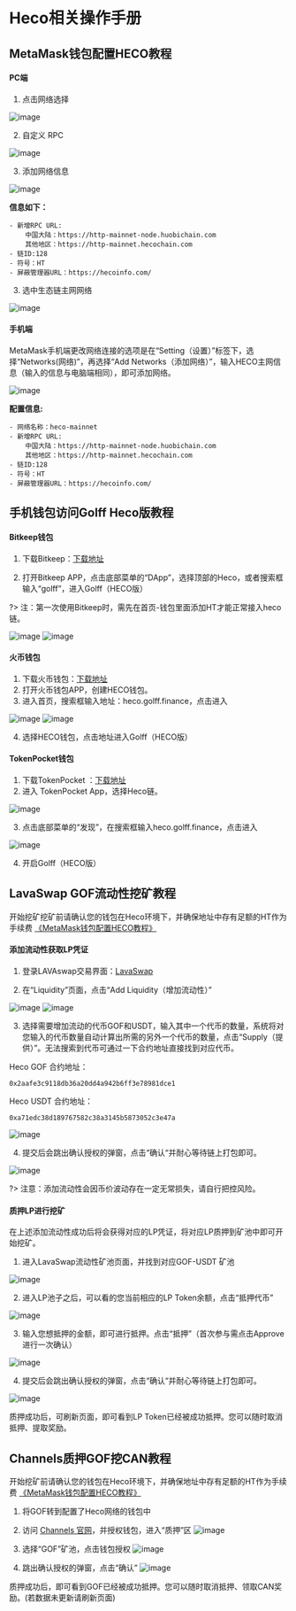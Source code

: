 # Heco相关操作手册

## MetaMask钱包配置HECO教程

#### PC端

1. 点击⽹络选择

![image](images/Heco/1.png)

2. ⾃定义 RPC

![image](images/Heco/2.png)

3. 添加⽹络信息

![image](images/Heco/3.png)
 
**信息如下：**
```
- 新增RPC URL:
	中国大陆：https://http-mainnet-node.huobichain.com
	其他地区：https://http-mainnet.hecochain.com
- 链ID:128
- 符号：HT
- 屏蔽管理器URL：https://hecoinfo.com/
```
 
3. 选中⽣态链主⽹⽹络 

![image](images/Heco/4.png)

#### 手机端

MetaMask手机端更改网络连接的选项是在“Setting（设置）”标签下，选择“Networks(网络)”，再选择“Add Networks（添加网络）”，输入HECO主网信息（输入的信息与电脑端相同），即可添加网络。

![image](images/Heco/5.png)

**配置信息:**
```
- 网络名称：heco-mainnet
- 新增RPC URL:
	中国大陆：https://http-mainnet-node.huobichain.com
	其他地区：https://http-mainnet.hecochain.com
- 链ID:128
- 符号：HT
- 屏蔽管理器URL：https://hecoinfo.com/
```

## 手机钱包访问Golff Heco版教程

#### Bitkeep钱包
1. 下载Bitkeep：[下载地址](https://bitkeep.org/)

2. 打开Bitkeep APP，点击底部菜单的“DApp”，选择顶部的Heco，或者搜索框输入“golff”，进入Golff（HECO版）

?> 注：第一次使用Bitkeep时，需先在首页-钱包里面添加HT才能正常接入heco链。

![image](images/Heco/6.png) ![image](images/Heco/7.png)

#### 火币钱包
1. 下载火币钱包：[下载地址](https://www.huobiwallet.com/)
2. 打开火币钱包APP，创建HECO钱包。
3. 进入首页，搜索框输入地址：heco.golff.finance，点击进入

![image](images/Heco/8.png) ![image](images/Heco/9.png)

4. 选择HECO钱包，点击地址进入Golff（HECO版）


#### TokenPocket钱包
1. 下载TokenPocket ：[下载地址](https://www.tokenpocket.pro/)
2. 进入 TokenPocket App，选择Heco链。

![image](images/Heco/10.png)

3. 点击底部菜单的“发现”，在搜索框输入heco.golff.finance，点击进入

![image](images/Heco/11.png)

4. 开启Golff（HECO版）

## LavaSwap GOF流动性挖矿教程

开始挖矿挖矿前请确认您的钱包在Heco环境下，并确保地址中存有足额的HT作为手续费
[《MetaMask钱包配置HECO教程》](Heco)

#### 添加流动性获取LP凭证
1. 登录LAVAswap交易界面：[LavaSwap](https://exchange.lavaswap.com)

2. 在“Liquidity”页面，点击“Add Liquidity（增加流动性）”

![image](images/Heco/12.png) ![image](images/Heco/13.png)

3. 选择需要增加流动的代币GOF和USDT，输入其中一个代币的数量，系统将对您输入的代币数量自动计算出所需的另外一个代币的数量，点击“Supply（提供）”。无法搜索到代币可通过一下合约地址直接找到对应代币。

Heco GOF 合约地址：
```
0x2aafe3c9118db36a20dd4a942b6ff3e78981dce1
```

Heco USDT 合约地址：
```
0xa71edc38d189767582c38a3145b5873052c3e47a
```

![image](images/Heco/14.png)

4. 提交后会跳出确认授权的弹窗，点击“确认“并耐心等待链上打包即可。

![image](images/Heco/15.png)

?> 注意：添加流动性会因币价波动存在一定无常损失，请自行把控风险。

#### 质押LP进行挖矿

在上述添加流动性成功后将会获得对应的LP凭证，将对应LP质押到矿池中即可开始挖矿。

1. 进入LavaSwap流动性矿池页面，并找到对应GOF-USDT 矿池

![image](images/Heco/16.png)

2. 进入LP池子之后，可以看的您当前相应的LP Token余额，点击“抵押代币”

![image](images/Heco/17.png)

3. 输入您想抵押的金额，即可进行抵押。点击“抵押”（首次参与需点击Approve进行一次确认）

![image](images/Heco/18.png)

4. 提交后会跳出确认授权的弹窗，点击“确认“并耐心等待链上打包即可。

![image](images/Heco/19.png)

质押成功后，可刷新页面，即可看到LP Token已经被成功抵押。您可以随时取消抵押、提取奖励。

## Channels质押GOF挖CAN教程

开始挖矿前请确认您的钱包在Heco环境下，并确保地址中存有足额的HT作为手续费
[《MetaMask钱包配置HECO教程》](/zh-cn/heco?id=metamask钱包配置heco教程)

1. 将GOF转到配置了Heco网络的钱包中

2. 访问 [Channels 官网](https://channels.finance/)，并授权钱包，进入“质押”区
![image](images/Heco/20.png)

3. 选择“GOF”矿池，点击钱包授权
![image](images/Heco/21.png)
  
4. 跳出确认授权的弹窗，点击“确认”
![image](images/Heco/22.png)

质押成功后，即可看到GOF已经被成功抵押。您可以随时取消抵押、领取CAN奖励。(若数据未更新请刷新页面)
